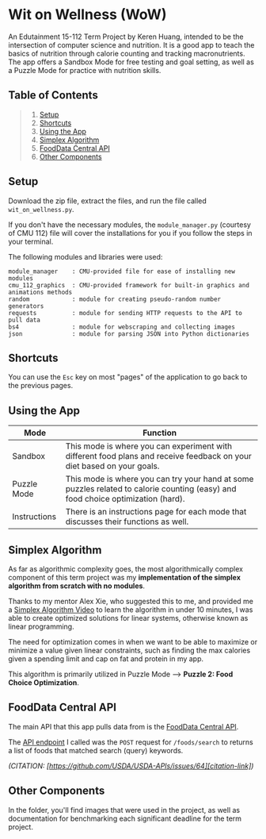 # Wit on Wellness (WoW)
An Edutainment 15-112 Term Project by Keren Huang, intended to be the intersection of computer science and nutrition. It is a good app to teach the basics of nutrition through calorie counting and tracking macronutrients. The app offers a Sandbox Mode for free testing and goal setting, as well as a Puzzle Mode for practice with nutrition skills.

## Table of Contents
> 1. [Setup](#setup)
> 2. [Shortcuts](#shortcuts)
> 2. [Using the App](#using-the-app)
> 3. [Simplex Algorithm](#simplex-algorithm)
> 4. [FoodData Central API](#fooddata-central-api)
> 5. [Other Components](#other-components)

## Setup
Download the zip file, extract the files, and run the file called `wit_on_wellness.py`.

If you don't have the necessary modules, the `module_manager.py` (courtesy of CMU 112) file will cover the installations for you if you follow the steps in your terminal.

The following modules and libraries were used: 
```
module_manager    : CMU-provided file for ease of installing new modules
cmu_112_graphics  : CMU-provided framework for built-in graphics and animations methods
random            : module for creating pseudo-random number generators
requests          : module for sending HTTP requests to the API to pull data
bs4               : module for webscraping and collecting images
json              : module for parsing JSON into Python dictionaries
```

## Shortcuts
You can use the `Esc` key on most "pages" of the application to go back to the previous pages.

## Using the App
| Mode | Function |
|---|---|
|Sandbox| This mode is where you can experiment with different food plans and receive feedback on your diet based on your goals. |
|Puzzle Mode| This mode is where you can try your hand at some puzzles related to calorie counting (easy) and food choice optimization (hard). |
|Instructions| There is an instructions page for each mode that discusses their functions as well. |

## Simplex Algorithm
As far as algorithmic complexity goes, the most algorithmically complex component of this term project was my **implementation of the simplex algorithm from scratch with no modules**. 

Thanks to my mentor Alex Xie, who suggested this to me, and provided me a [Simplex Algorithm Video][simplex-video] to learn the algorithm in under 10 minutes, I was able to create optimized solutions for linear systems, otherwise known as linear programming. 

The need for optimization comes in when we want to be able to maximize or minimize a value given linear constraints, such as finding the max calories given a spending limit and cap on fat and protein in my app. 

This algorithm is primarily utilized in Puzzle Mode --> **Puzzle 2: Food Choice Optimization**.

## FoodData Central API
The main API that this app pulls data from is the [FoodData Central API][api-guide].

The [API endpoint][api-endpoint] I called was the `POST` request for `/foods/search` to returns a list of foods that matched search (query) keywords.

*(CITATION: [https://github.com/USDA/USDA-APIs/issues/64][citation-link])*

## Other Components
In the folder, you'll find images that were used in the project, as well as documentation for benchmarking each significant deadline for the term project.

[simplex-video]: https://www.youtube.com/watch?v=RO5477EKlXE&ab_channel=OllieCrow
[api-guide]: https://fdc.nal.usda.gov/api-guide.html
[api-endpoint]: https://fdc.nal.usda.gov/api-spec/fdc_api.html#/FDC/postFoodsSearch
[citation-link]: https://github.com/USDA/USDA-APIs/issues/64
